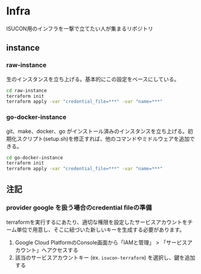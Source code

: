 # Infra

ISUCON用のインフラを一撃で立てたい人が集まるリポジトリ

## instance

### raw-instance

生のインスタンスを立ち上げる。基本的にこの設定をベースにしている。

```bash
cd raw-instance
terraform init
terraform apply -var "credential_file=***" -var "name=***"
```

### go-docker-instance

git、make、docker、go がインストール済みのインスタンスを立ち上げる。初期化スクリプト(setup.sh)を修正すれば、他のコマンドやミドルウェアを追加できる。

```bash
cd go-docker-instance
terraform init
terraform apply -var "credential_file=***" -var "name=***"
```

## 注記

### provider google を扱う場合のcredential fileの準備

terraformを実行するにあたり、適切な権限を設定したサービスアカウントをチーム単位で用意し、そこに紐づいた新しいキーを生成する必要があります。

1. Google Cloud PlatformのConsole画面から「IAMと管理」 > 「サービスアカウント」へアクセスする
2. 該当のサービスアカウントキー (ex. `isucon-terraform`) を選択し、鍵を追加する
